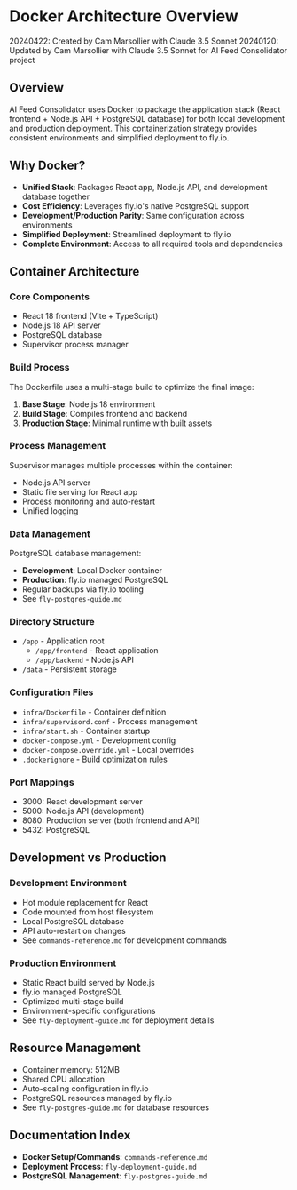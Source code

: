 # Docker Architecture Overview

20240422: Created by Cam Marsollier with Claude 3.5 Sonnet
20240120: Updated by Cam Marsollier with Claude 3.5 Sonnet for AI Feed Consolidator project

## Overview
AI Feed Consolidator uses Docker to package the application stack (React frontend + Node.js API + PostgreSQL database) for both local development and production deployment. This containerization strategy provides consistent environments and simplified deployment to fly.io.

## Why Docker?
- **Unified Stack**: Packages React app, Node.js API, and development database together
- **Cost Efficiency**: Leverages fly.io's native PostgreSQL support
- **Development/Production Parity**: Same configuration across environments
- **Simplified Deployment**: Streamlined deployment to fly.io
- **Complete Environment**: Access to all required tools and dependencies

## Container Architecture

### Core Components
- React 18 frontend (Vite + TypeScript)
- Node.js 18 API server
- PostgreSQL database
- Supervisor process manager

### Build Process
The Dockerfile uses a multi-stage build to optimize the final image:
1. **Base Stage**: Node.js 18 environment
2. **Build Stage**: Compiles frontend and backend
3. **Production Stage**: Minimal runtime with built assets

### Process Management
Supervisor manages multiple processes within the container:
- Node.js API server
- Static file serving for React app
- Process monitoring and auto-restart
- Unified logging

### Data Management
PostgreSQL database management:
- **Development**: Local Docker container
- **Production**: fly.io managed PostgreSQL
- Regular backups via fly.io tooling
- See `fly-postgres-guide.md`

### Directory Structure
- `/app` - Application root
  - `/app/frontend` - React application
  - `/app/backend` - Node.js API
- `/data` - Persistent storage

### Configuration Files
- `infra/Dockerfile` - Container definition
- `infra/supervisord.conf` - Process management
- `infra/start.sh` - Container startup
- `docker-compose.yml` - Development config
- `docker-compose.override.yml` - Local overrides
- `.dockerignore` - Build optimization rules

### Port Mappings
- 3000: React development server
- 5000: Node.js API (development)
- 8080: Production server (both frontend and API)
- 5432: PostgreSQL

## Development vs Production

### Development Environment
- Hot module replacement for React
- Code mounted from host filesystem
- Local PostgreSQL database
- API auto-restart on changes
- See `commands-reference.md` for development commands

### Production Environment
- Static React build served by Node.js
- fly.io managed PostgreSQL
- Optimized multi-stage build
- Environment-specific configurations
- See `fly-deployment-guide.md` for deployment details

## Resource Management
- Container memory: 512MB
- Shared CPU allocation
- Auto-scaling configuration in fly.io
- PostgreSQL resources managed by fly.io
- See `fly-postgres-guide.md` for database resources

## Documentation Index
- **Docker Setup/Commands**: `commands-reference.md`
- **Deployment Process**: `fly-deployment-guide.md`
- **PostgreSQL Management**: `fly-postgres-guide.md` 